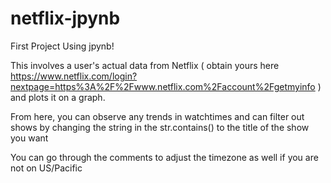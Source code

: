 # netflix-jpynb
First Project Using jpynb!

This involves a user's actual data from Netflix ( obtain yours here https://www.netflix.com/login?nextpage=https%3A%2F%2Fwww.netflix.com%2Faccount%2Fgetmyinfo )
and plots it on a graph.

From here, you can observe any trends in watchtimes and can filter out shows by changing the string in the str.contains() to the title of the show you want

You can go through the comments to adjust the timezone as well if you are not on US/Pacific
